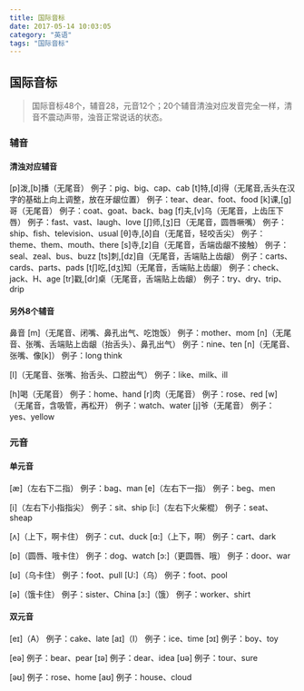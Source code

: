 ```yaml
---
title: 国际音标
date: 2017-05-14 10:03:05
category: "英语"
tags: "国际音标"
---
```

## 国际音标
> 国际音标48个，辅音28，元音12个；20个辅音清浊对应发音完全一样，清音不震动声带，浊音正常说话的状态。

### 辅音

#### 清浊对应辅音

[p]泼,[b]播（无尾音）  例子：pig、big、cap、cab
[t]特,[d]得（无尾音,舌头在汉字的基础上向上调整，放在牙龈位置）  例子：tear、dear、foot、food
[k]课,[g]哥（无尾音）  例子：coat、goat、back、bag
[f]夫,[v]乌（无尾音，上齿压下唇）  例子：fast、vast、laugh、love
[ʃ]师,[ʒ]日（无尾音，圆唇噘嘴）  例子：ship、fish、television、usual
[θ]寺,[ð]自（无尾音，轻咬舌尖）  例子：theme、them、mouth、there
[s]寺,[z]自（无尾音，舌端齿龈不接触）  例子：seal、zeal、bus、buzz
[ts]刺,[dz]自（无尾音，舌端贴上齿龈）  例子：carts、cards、parts、pads
[tʃ]吃,[dʒ]知（无尾音，舌端贴上齿龈）  例子：check、jack、H、age
[tr]戳,[dr]桌（无尾音，舌端贴上齿龈）  例子：try、dry、trip、drip

#### 另外8个辅音
鼻音
[m]（无尾音、闭嘴、鼻孔出气、吃饱饭）  例子：mother、mom
[n]（无尾音、张嘴、舌端贴上齿龈（抬舌头）、鼻孔出气）  例子：nine、ten
[n]（无尾音、张嘴、像[k]）  例子：long think

[l]（无尾音、张嘴、抬舌头、口腔出气）  例子：like、milk、ill

[h]喝（无尾音）  例子：home、hand
[r]肉（无尾音）  例子：rose、red
[w]  （无尾音，含吸管，再松开）  例子：watch、water
[j]爷（无尾音）  例子：yes、yellow

### 元音

#### 单元音

[æ]（左右下二指）   例子：bag、man
[e]（左右下一指）   例子：beg、men

[i]（左右下小指指尖）   例子：sit、ship
[i:]（左右下火柴棍）   例子：seat、sheap

[ʌ]（上下，啊卡住）   例子：cut、duck
[ɑ:]（上下，啊）   例子：cart、dark

[ɒ]（圆唇、哦卡住）   例子：dog、watch
[ɔ:]（更圆唇、哦）   例子：door、war

[ʊ]（乌卡住）   例子：foot、pull
[U:]（乌）   例子：foot、pool

[ə]（饿卡住）   例子：sister、China
[ɜ:]（饿）   例子：worker、shirt

#### 双元音

[eɪ]（A）   例子：cake、late
[aɪ]（I）   例子：ice、time
[ɔɪ]   例子：boy、toy

[eə]   例子：bear、pear
[ɪə]   例子：dear、idea
[ʊə]   例子：tour、sure

[əʊ]   例子：rose、home
[aʊ]   例子：house、cloud
